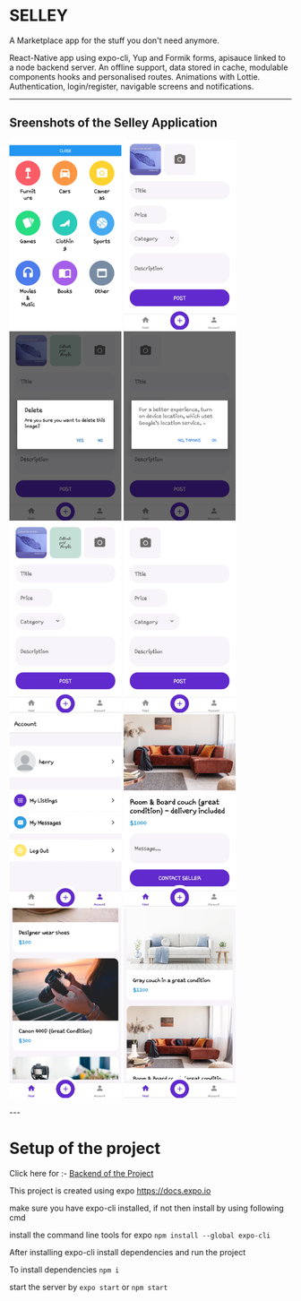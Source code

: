 # SELLEY

A Marketplace app for the stuff you don't need anymore.

React-Native app using expo-cli, Yup and Formik forms, apisauce linked to a node backend server. An offline support, data stored in cache, modulable components hooks and personalised routes. Animations with Lottie. Authentication, login/register, navigable screens and notifications.

---

## Sreenshots of the Selley Application

<p>
<img width="200px" src="./app/assets/screenshots/20210330_195049.jpg"/>

<img width="200px" src="./app/assets/screenshots/20210330_195108.jpg"/>

<img width="200px" src="./app/assets/screenshots/20210330_195123.jpg"/>

<img width="200px" src="./app/assets/screenshots/20210330_195152.jpg"/>

<img width="200px" src="./app/assets/screenshots/20210330_195139.jpg"/>

<img width="200px" src="./app/assets/screenshots/20210330_195206.jpg"/>

<img width="200px" src="./app/assets/screenshots/20210330_195218.jpg"/>

<img width="200px" src="./app/assets/screenshots/20210330_195231.jpg"/>

<img width="200px" src="./app/assets/screenshots/20210330_195246.jpg"/>

<img width="200px" src="./app/assets/screenshots/20210330_195258.jpg"/>
<p>
---

# Setup of the project

Click here for :- [Backend of the Project](https://github.com/himansh-gjr/SELLEY-Backend---Node)

This project is created using expo https://docs.expo.io

make sure you have expo-cli installed, if not then install by using following cmd

install the command line tools for expo `npm install --global expo-cli`

After installing expo-cli install dependencies and run the project

To install dependencies `npm i`

start the server by `expo start` or `npm start`
